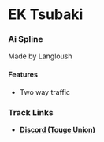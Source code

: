 # EK Tsubaki
### Ai Spline 
Made by Langloush

#### Features
- Two way traffic

### Track Links
- **[Discord (Touge Union)](https://discord.com/invite/agUYDX2)**